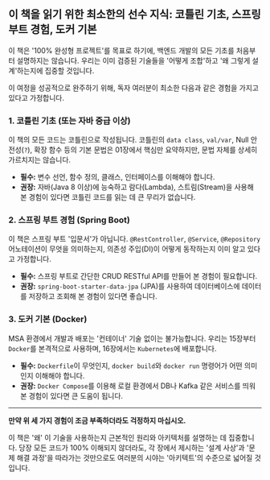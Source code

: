 ## 이 책을 읽기 위한 최소한의 선수 지식: 코틀린 기초, 스프링 부트 경험, 도커 기본

이 책은 '100% 완성형 프로젝트'를 목표로 하기에, 백엔드 개발의 모든 기초를 처음부터 설명하지는 않습니다. 우리는 이미 검증된 기술들을 '어떻게 조합'하고 '왜 그렇게 설계'하는지에 집중할 것입니다.

이 여정을 성공적으로 완주하기 위해, 독자 여러분이 최소한 다음과 같은 경험을 가지고 있다고 가정합니다.

### 1. 코틀린 기초 (또는 자바 중급 이상)

이 책의 모든 코드는 코틀린으로 작성됩니다. 코틀린의 `data class`, `val/var`, Null 안전성(`?`), 확장 함수 등의 기본 문법은 01장에서 핵심만 요약하지만, 문법 자체를 상세히 가르치지는 않습니다.

* **필수:** 변수 선언, 함수 정의, 클래스, 인터페이스를 이해해야 합니다.
* **권장:** 자바(Java 8 이상)에 능숙하고 람다(Lambda), 스트림(Stream)을 사용해 본 경험이 있다면 코틀린 코드를 읽는 데 큰 무리가 없습니다.

### 2. 스프링 부트 경험 (Spring Boot)

이 책은 스프링 부트 '입문서'가 아닙니다. `@RestController`, `@Service`, `@Repository` 어노테이션이 무엇을 의미하는지, 의존성 주입(DI)이 어떻게 동작하는지 이미 알고 있다고 가정합니다.

* **필수:** 스프링 부트로 간단한 CRUD RESTful API를 만들어 본 경험이 필요합니다.
* **권장:** `spring-boot-starter-data-jpa` (JPA)를 사용하여 데이터베이스에 데이터를 저장하고 조회해 본 경험이 있다면 좋습니다.

### 3. 도커 기본 (Docker)

MSA 환경에서 개발과 배포는 '컨테이너' 기술 없이는 불가능합니다. 우리는 15장부터 `Docker`를 본격적으로 사용하며, 16장에서는 `Kubernetes`에 배포합니다.

* **필수:** `Dockerfile`이 무엇인지, `docker build`와 `docker run` 명령어가 어떤 의미인지 이해해야 합니다.
* **권장:** `Docker Compose`를 이용해 로컬 환경에서 DB나 Kafka 같은 서비스를 띄워본 경험이 있다면 큰 도움이 됩니다.

---

**만약 위 세 가지 경험이 조금 부족하더라도 걱정하지 마십시오.**

이 책은 '왜' 이 기술을 사용하는지 근본적인 원리와 아키텍처를 설명하는 데 집중합니다. 당장 모든 코드가 100% 이해되지 않더라도, 각 장에서 제시하는 '설계 사상'과 '문제 해결 과정'을 따라가는 것만으로도 여러분의 시야는 '아키텍트'의 수준으로 넓어질 것입니다.
